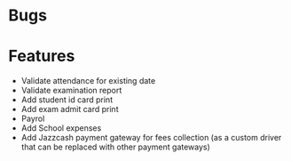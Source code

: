 # Bugs

# Features

- Validate attendance for existing date
- Validate examination report
- Add student id card print
- Add exam admit card print
- Payrol
- Add School expenses
- Add Jazzcash payment gateway for fees collection (as a custom driver that can be replaced with other payment gateways)
